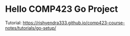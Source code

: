# Hello COMP423 Go Project

Tutorial: https://rishyendra333.github.io/comp423-course-notes/tutorials/go-setup/
